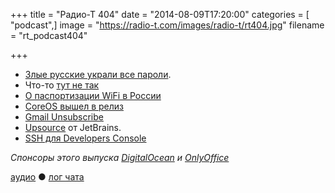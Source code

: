 +++
title = "Радио-Т 404"
date = "2014-08-09T17:20:00"
categories = [ "podcast",]
image = "https://radio-t.com/images/radio-t/rt404.jpg"
filename = "rt_podcast404"

+++

* [Злые русские украли все пароли](http://mashable.com/2014/08/05/russian-hacker-passwords/).
* Что-то [тут не так](http://www.theverge.com/2014/8/6/5973729/the-problem-with-the-new-york-times-biggest-hack-ever)
* [О паспортизации WiFi в России](http://echo.msk.ru/blog/nossik/1376090-echo/)
* [CoreOS вышел в релиз](http://www.infoq.com/news/2014/08/coreos-first-stable-release)
* [Gmail Unsubscribe](http://www.adweek.com/news/technology/gmails-unsubscribe-button-could-be-huge-blow-email-marketers-159354)
* [Upsource](http://www.jetbrains.com/upsource/) от JetBrains.
* [SSH для Developers Console](http://googlecloudplatform.blogspot.com/2014/08/introducing-ssh-from-developers-console.html)


_Спонсоры этого выпуска [DigitalOcean](https://www.digitalocean.com) и [OnlyOffice](http://www.onlyoffice.com)_

[аудио](http://cdn.radio-t.com/rt_podcast404.mp3) ● [лог чата](http://chat.radio-t.com/logs/radio-t-404.html)
<audio src="http://cdn.radio-t.com/rt_podcast404.mp3" preload="none"></audio>